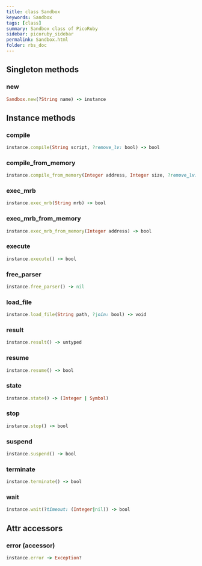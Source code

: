 ```yaml
---
title: class Sandbox
keywords: Sandbox
tags: [class]
summary: Sandbox class of PicoRuby
sidebar: picoruby_sidebar
permalink: Sandbox.html
folder: rbs_doc
---
```

## Singleton methods
### new

```ruby
Sandbox.new(?String name) -> instance
```
## Instance methods
### compile

```ruby
instance.compile(String script, ?remove_lv: bool) -> bool
```
### compile_from_memory

```ruby
instance.compile_from_memory(Integer address, Integer size, ?remove_lv: bool) -> bool
```
### exec_mrb

```ruby
instance.exec_mrb(String mrb) -> bool
```
### exec_mrb_from_memory

```ruby
instance.exec_mrb_from_memory(Integer address) -> bool
```
### execute

```ruby
instance.execute() -> bool
```
### free_parser

```ruby
instance.free_parser() -> nil
```
### load_file

```ruby
instance.load_file(String path, ?join: bool) -> void
```
### result

```ruby
instance.result() -> untyped
```
### resume

```ruby
instance.resume() -> bool
```
### state

```ruby
instance.state() -> (Integer | Symbol)
```
### stop

```ruby
instance.stop() -> bool
```
### suspend

```ruby
instance.suspend() -> bool
```
### terminate

```ruby
instance.terminate() -> bool
```
### wait

```ruby
instance.wait(?timeout: (Integer|nil)) -> bool
```
## Attr accessors
### error (accessor)
```ruby
instance.error -> Exception?
```
